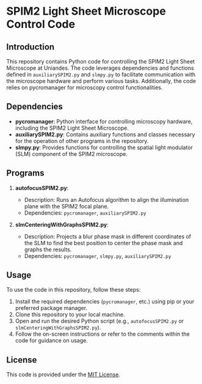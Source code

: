 # SPIM2 Light Sheet Microscope Control Code

## Introduction

This repository contains Python code for controlling the SPIM2 Light Sheet Microscope at Uniandes. The code leverages dependencies and functions defined in `auxiliarySPIM2.py` and `slmpy.py` to facilitate communication with the microscope hardware and perform various tasks. Additionally, the code relies on pycromanager for microscopy control functionalities.

## Dependencies

- **pycromanager**: Python interface for controlling microscopy hardware, including the SPIM2 Light Sheet Microscope.
- **auxiliarySPIM2.py**: Contains auxiliary functions and classes necessary for the operation of other programs in the repository.
- **slmpy.py**: Provides functions for controlling the spatial light modulator (SLM) component of the SPIM2 microscope.

## Programs

1. **autofocusSPIM2.py**:
   - Description: Runs an Autofocus algorithm to align the illumination plane with the SPIM2 focal plane.
   - Dependencies: `pycromanager`, `auxiliarySPIM2.py`

2. **slmCenteringWithGraphsSPIM2.py**:
   - Description: Projects a blur phase mask in different coordinates of the SLM to find the best position to center the phase mask and graphs the results.
   - Dependencies: `pycromanager`, `slmpy.py`, `auxiliarySPIM2.py`

## Usage

To use the code in this repository, follow these steps:

1. Install the required dependencies (`pycromanager`, etc.) using pip or your preferred package manager.
2. Clone this repository to your local machine.
3. Open and run the desired Python script (e.g., `autofocusSPIM2.py` or `slmCenteringWithGraphsSPIM2.py`).
4. Follow the on-screen instructions or refer to the comments within the code for guidance on usage.

## License

This code is provided under the [MIT License](LICENSE).
